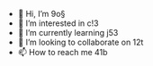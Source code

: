 - 👋 Hi, I’m 9o§
- 👀 I’m interested in c!3
- 🌱 I’m currently learning j53
- 💞️ I’m looking to collaborate on 12t
- 📫 How to reach me 41b

<!---
newGitProfile/newGitProfile is a ✨ special ✨ repository because its `README.md` (this file) appears on your GitHub profile.
You can click the Preview link to take a look at your changes.
--->
